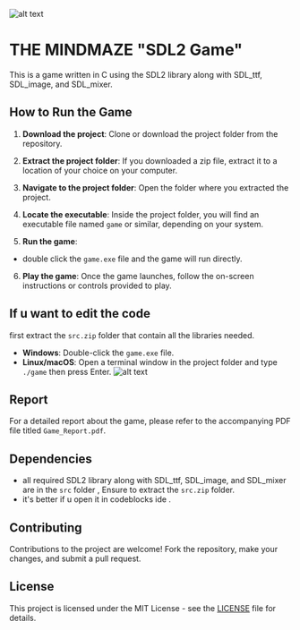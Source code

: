 ![alt text](https://github.com/chemsodev/THE-MINDEMAZE-C-SDL2_game-/blob/main/Capture.PNG)
# THE MINDMAZE "SDL2 Game"

This is a game written in C using the SDL2 library along with SDL_ttf, SDL_image, and SDL_mixer.

## How to Run the Game

1. **Download the project**: Clone or download the project folder from the repository.

2. **Extract the project folder**: If you downloaded a zip file, extract it to a location of your choice on your computer.

3. **Navigate to the project folder**: Open the folder where you extracted the project.

4. **Locate the executable**: Inside the project folder, you will find an executable file named `game` or similar, depending on your system.

5. **Run the game**:
- double click the `game.exe` file and the game will run directly.
6. **Play the game**: Once the game launches, follow the on-screen instructions or controls provided to play.
## If u want to edit the code
first extract the `src.zip` folder  that contain all the libraries needed.
   - **Windows**: Double-click the `game.exe` file.
   - **Linux/macOS**: Open a terminal window in the project folder and type `./game` then press Enter.
![alt text](https://github.com/chemsodev/THE-MINDEMAZE-C-SDL2_game-/blob/main/Capture1.PNG)
## Report

For a detailed report about the game, please refer to the accompanying PDF file titled `Game_Report.pdf`.

## Dependencies

- all required  SDL2 library along with SDL_ttf, SDL_image, and SDL_mixer are in the `src` folder , Ensure to extract the `src.zip` folder.
- it's better if u open it in codeblocks ide .

## Contributing

Contributions to the project are welcome! Fork the repository, make your changes, and submit a pull request.

## License

This project is licensed under the MIT License - see the [LICENSE](LICENSE) file for details.
